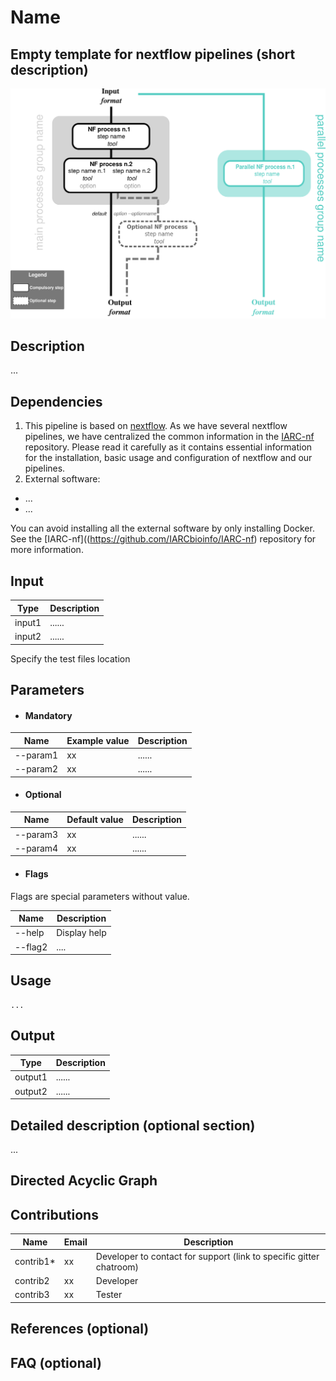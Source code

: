 # Name
## Empty template for nextflow pipelines (short description)

![Workflow representation](template-nf.png)

## Description
...

## Dependencies 

1. This pipeline is based on [nextflow](https://www.nextflow.io). As we have several nextflow pipelines, we have centralized the common information in the [IARC-nf](https://github.com/IARCbioinfo/IARC-nf) repository. Please read it carefully as it contains essential information for the installation, basic usage and configuration of nextflow and our pipelines.
2. External software:
- ...
- ...

You can avoid installing all the external software by only installing Docker. See the [IARC-nf]((https://github.com/IARCbioinfo/IARC-nf) repository for more information.


## Input 
  | Type      | Description     |
  |-----------|---------------|
  | input1    | ...... |
  | input2    | ...... |
  
  Specify the test files location

## Parameters

  * #### Mandatory
| Name      | Example value | Description     |
|-----------|---------------|-----------------| 
| --param1    |            xx | ...... |
| --param2    |            xx | ...... |
  
  * #### Optional
| Name      | Default value | Description     |
|-----------|---------------|-----------------| 
| --param3   |            xx | ...... |
| --param4    |            xx | ...... |

  * #### Flags
  
Flags are special parameters without value.

| Name      | Description     |
|-----------|-----------------| 
| --help    | Display help |
| --flag2    |      .... |

	
## Usage 
  ```
  ...
  ```
  
## Output 
  | Type      | Description     |
  |-----------|---------------|
  | output1    | ...... |
  | output2    | ...... |


## Detailed description (optional section)
...

## Directed Acyclic Graph


## Contributions

  | Name      | Email | Description     |
  |-----------|---------------|-----------------| 
  | contrib1*    |            xx | Developer to contact for support (link to specific gitter chatroom) |
  | contrib2    |            xx | Developer |
  | contrib3    |            xx | Tester |
  
## References (optional)
	
## FAQ (optional)
